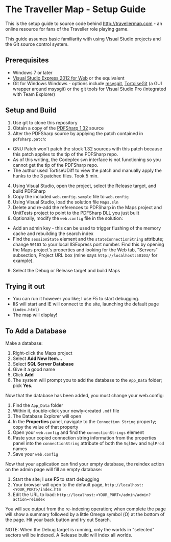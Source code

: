The Traveller Map - Setup Guide
================================

This is the setup guide to source code behind http://travellermap.com - an online resource for fans
of the Traveller role playing game.

This guide assumes basic familiarity with using Visual Studio projects and the Git source control system.

Prerequisites
-------------
* Windows 7 or later
* [Visual Studio Express 2012 for Web](http://www.microsoft.com/visualstudio/eng/products/visual-studio-express-for-web) or the equivalent
* Git for Windows Windows - options include
[msysgit](https://code.google.com/p/msysgit/),
[TortoiseGit](https://code.google.com/p/tortoisegit/) (a GUI wrapper around msysgit)
or the git tools for Visual Studio Pro (integrated with Team Explorer)

Setup and Build
---------------
1. Use git to clone this repository
2. Obtain a copy of the [PDFSharp 1.32](http://pdfsharp.codeplex.com/) source
3. Alter the PDFSharp source by applying the patch contained in `pdfsharp.patch`:
 * GNU Patch won't patch the stock 1.32 sources with this patch because this patch applies to the tip of the PDFSharp repo.
 * As of this writing, the Codeplex svn interface is not functioning so you cannot get the tip of the PDFSharp repo.
 * The author used TortiseUDiff to view the patch and manually apply the hunks to the 3 patched files. Took 5 min.
4. Using Visual Studio, open the project, select the Release target, and build PDFSharp
5. Copy the included `web.config.sample` file to `web.config`
6. Using Visual Studio, load the solution file `Maps.sln`
7. Delete and re-add the references to PDFSharp in the Maps project and UnitTests project to point to the PDFSharp DLL you just built
8. Optionally, modify the `web.config` file in the solution:
 * Add an admin key - this can be used to trigger flushing of the memory cache and rebuilding the search index
 * Find the `sessionState` element and the `stateConnectionString` attribute; change `50103` to
 your local IISExpress port number. Find this by opening the Maps project's properties and looking for the
 Web tab, "Servers" subsection, Project URL box (mine says `http://localhost:50103/` for example).
9. Select the Debug or Release target and build Maps

Trying it out
-------------
* You can run it however you like; I use F5 to start debugging.
* IIS will start and IE will connect to the site, launching the default page (`index.html`)
* The map will display!

To Add a Database
-----------------
Make a database:

1. Right-click the Maps project
2. Select **Add New Item...**
3. Select **SQL Server Database**
4. Give it a good name
5. Click **Add**
6. The system will prompt you to add the database to the `App_Data` folder; pick **Yes**.

Now that the database has been added, you must change your web.config:

1. Find the `App_Data` folder
2. Within it, double-click your newly-created `.mdf` file
3. The Database Explorer will open
4. In the **Properties** panel, navigate to the `Connection String` property; copy the value of that property
5. Open your `web.config` and find the `connectionStrings` element
6. Paste your copied connection string information from the properties panel into the `connectionString` attribute of both the `SqlDev` and `SqlProd` names
7. Save your `web.config`

Now that your application can find your empty database, the reindex action on the admin page will fill an empty database:

1. Start the site; I use **F5** to start debugging
2. Your browser will open to the default page, `http://localhost:<YOUR_PORT>/index.htm`
2. Edit the URL to load: `http://localhost:<YOUR_PORT>/admin/admin?action=reindex`

You will see output from the re-indexing operation; when complete the page will show a summary followed by a little Omega symbol (&Omega;) at the bottom of the page. Hit your back button and try out Search.

NOTE: When the Debug target is running, only the worlds in "selected" sectors will be indexed. A Release build will index all worlds.

